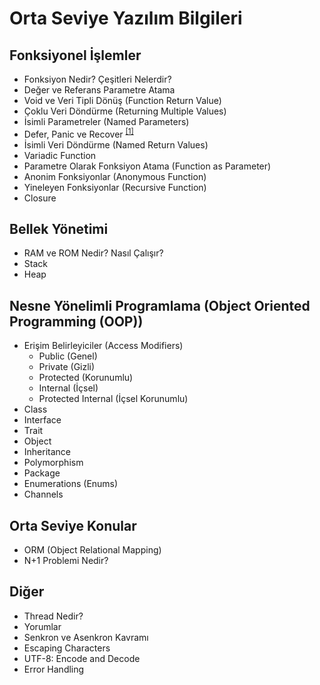 # Orta Seviye Yazılım Bilgileri

## Fonksiyonel İşlemler
- Fonksiyon Nedir? Çeşitleri Nelerdir?
- Değer ve Referans Parametre Atama
- Void ve Veri Tipli Dönüş (Function Return Value)
- Çoklu Veri Döndürme (Returning Multiple Values)
- İsimli Parametreler (Named Parameters)
- Defer, Panic ve Recover <sup> [[1]](https://buraksenyurt.com/post/golang-defer-panic-ve-recover-kavramlarini-taniyalim) </sup>
- İsimli Veri Döndürme (Named Return Values)
- Variadic Function
- Parametre Olarak Fonksiyon Atama (Function as Parameter)
- Anonim Fonksiyonlar (Anonymous Function)
- Yineleyen Fonksiyonlar (Recursive Function)
- Closure

## Bellek Yönetimi
- RAM ve ROM Nedir? Nasıl Çalışır?
- Stack
- Heap

## Nesne Yönelimli Programlama (Object Oriented Programming (OOP))
- Erişim Belirleyiciler (Access Modifiers)
    - Public (Genel)
    - Private (Gizli)
    - Protected (Korunumlu)
    - Internal (İçsel)
    - Protected Internal (İçsel Korunumlu)
- Class
- Interface
- Trait
- Object
- Inheritance
- Polymorphism
- Package
- Enumerations (Enums)
- Channels

## Orta Seviye Konular
- ORM (Object Relational Mapping)
- N+1 Problemi Nedir?

## Diğer
- Thread Nedir?
- Yorumlar
- Senkron ve Asenkron Kavramı
- Escaping Characters
- UTF-8: Encode and Decode
- Error Handling

